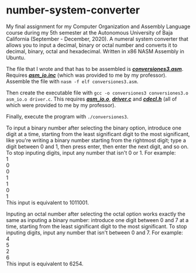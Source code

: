 # number-system-converter
My final assignment for my Computer Organization and Assembly Language course during my 5th semester at the Autonomous University of Baja California (September - December, 2020). A numeral system converter that allows you to input a decimal, binary or octal number and converts it to decimal, binary, octal and hexadecimal. Written in x86 NASM Assembly in Ubuntu.

The file that I wrote and that has to be assembled is [***conversiones3.asm***](conversiones3.asm). Requires [***asm_io.inc***](asm_io.inc) (which was provided to me by my professor).  
Assemble the file with `nasm -f elf conversiones3.asm`.

Then create the executable file with `gcc -o conversiones3 conversiones3.o asm_io.o driver.c`. This requires [***asm_io.o***](asm_io.o), [***driver.c***](driver.c) and [***cdecl.h***](cdecl.h) (all of which were provided to me by my professor).

Finally, execute the program with `./conversiones3`.

To input a binary number after selecting the binary option, introduce one digit at a time, starting from the least significant digit to the most significant, like you're writing a binary number starting from the rightmost digit; type a digit between 0 and 1, then press enter, then enter the next digit, and so on. To stop inputing digits, input any number that isn't 0 or 1. For example:  
1  
0  
0  
1  
1  
0  
1  
This input is equivalent to 1011001.

Inputing an octal number after selecting the octal option works exactly the same as inputing a binary number: introduce one digit between 0 and 7 at a time, starting from the least significant digit to the most significant. To stop inputing digits, input any number that isn't between 0 and 7. For example:  
4  
5  
2  
6  
This input is equivalent to 6254.
